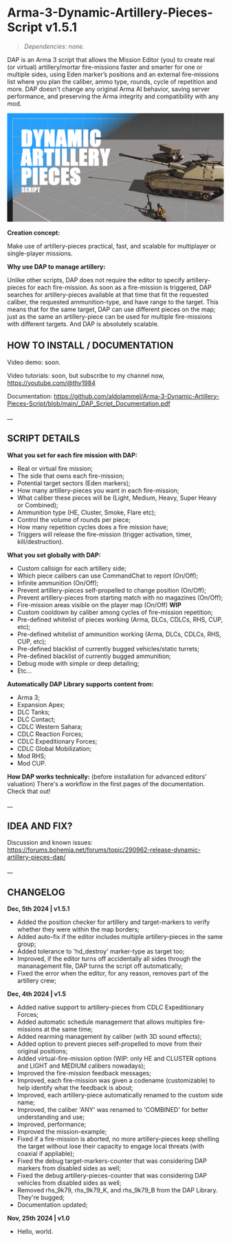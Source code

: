# Arma-3-Dynamic-Artillery-Pieces-Script v1.5.1
>*Dependencies: none.*

DAP is an Arma 3 script that allows the Mission Editor (you) to create real (or virtual) artillery/mortar fire-missions faster and smarter for one or multiple sides, using Eden marker’s positions and an external fire-missions list where you plan the caliber, ammo type, rounds, cycle of repetition and more. DAP doesn't change any original Arma AI behavior, saving server performance, and preserving the Arma integrity and compatibility with any mod.

<img src="dap_mission_example.VR/images/thumb.jpg" />

**Creation concept:**

Make use of artillery-pieces practical, fast, and scalable for multiplayer or single-player missions.

**Why use DAP to manage artillery:**

​Unlike other scripts, DAP does not require the editor to specify artillery-pieces for each fire-mission. As soon as a fire-mission is triggered, DAP searches for artillery-pieces available at that time that fit the requested caliber, the requested ammunition-type, and have range to the target. This means that for the same target, DAP can use different pieces on the map; just as the same an artillery-piece can be used for multiple fire-missions with different targets. And DAP is absolutely scalable.


## HOW TO INSTALL / DOCUMENTATION

Video demo: soon.

Video tutorials: soon, but subscribe to my channel now, https://youtube.com/@thy1984

Documentation: https://github.com/aldolammel/Arma-3-Dynamic-Artillery-Pieces-Script/blob/main/_DAP_Script_Documentation.pdf

__

## SCRIPT DETAILS

**What you set for each fire mission with DAP:**
- Real or virtual fire mission;
- The side that owns each fire-mission; 
- Potential target sectors (Eden markers); 
- How many artillery-pieces you want in each fire-mission; 
- What caliber these pieces will be (Light, Medium, Heavy, Super Heavy or Combined); 
- Ammunition type (HE, Cluster, Smoke, Flare etc);
- Control the volume of rounds per piece; 
- How many repetition cycles does a fire mission have;
- Triggers will release the fire-mission (trigger activation, timer, kill/destruction).

**What you set globally with DAP:**
- Custom callsign for each artillery side;
- Which piece calibers can use CommandChat to report (On/Off);
- Infinite ammunition (On/Off);
- Prevent artillery-pieces self-propelled to change position (On/Off);
- Prevent artillery-pieces from starting match with no magazines (On/Off);
- Fire-mission areas visible on the player map (On/Off)  **WIP**
- Custom cooldown by caliber among cycles of fire-mission repetition;
- Pre-defined whitelist of pieces working (Arma, DLCs, CDLCs, RHS, CUP, etc);
- Pre-defined whitelist of ammunition working (Arma, DLCs, CDLCs, RHS, CUP, etc);
- Pre-defined blacklist of currently bugged vehicles/static turrets;
- Pre-defined blacklist of currently bugged ammunition;
- Debug mode with simple or deep detailing;
- Etc…

**Automatically DAP Library supports content from:**
- Arma 3;
- Expansion Apex;
- DLC Tanks;
- DLC Contact;
- CDLC Western Sahara;
- CDLC Reaction Forces;
- CDLC Expeditionary Forces;
- CDLC Global Mobilization;
- Mod RHS;
- Mod CUP.
 
**How DAP works technically:** (before installation for advanced editors’ valuation)
There's a workflow in the first pages of the documentation. Check that out!

__

## IDEA AND FIX?

Discussion and known issues: https://forums.bohemia.net/forums/topic/290962-release-dynamic-artillery-pieces-dap/

__

## CHANGELOG

**Dec, 5th 2024 | v1.5.1**

- Added the position checker for artillery and target-markers to verify whether they were within the map borders;
- Added auto-fix if the editor includes multiple artillery-pieces in the same group;
- Added tolerance to 'hd_destroy' marker-type as target too;
- Improved, if the editor turns off accidentally all sides through the mananagement file, DAP turns the script off automatically;
- Fixed the error when the editor, for any reason, removes part of the artillery crew;

**Dec, 4th 2024 | v1.5**

- Added native support to artillery-pieces from CDLC Expeditionary Forces;
- Added automatic schedule management that allows multiples fire-missions at the same time;
- Added rearming management by caliber (with 3D sound effects);
- Added option to prevent pieces self-propelled to move from their original positions;
- Added virtual-fire-mission option (WIP: only HE and CLUSTER options and LIGHT and MEDIUM calibers nowadays);
- Improved the fire-mission feedback messages;
- Improved, each fire-mission was given a codename (customizable) to help identify what the feedback is about;
- Improved, each artillery-piece automatically renamed to the custom side name;
- Improved, the caliber 'ANY' was renamed to 'COMBINED' for better understanding and use;
- Improved, performance;
- Improved the mission-example;
- Fixed if a fire-mission is aborted, no more artillery-pieces keep shelling the target without lose their capacity to engage local threats (with coaxial if appliable);
- Fixed the debug target-markers-counter that was considering DAP markers from disabled sides as well;
- Fixed the debug artillery-pieces-counter that was considering DAP vehicles from disabled sides as well;
- Removed rhs_9k79, rhs_9k79_K, and rhs_9k79_B from the DAP Library. They're bugged;
- Documentation updated;

**Nov, 25th 2024 | v1.0**
- Hello, world.